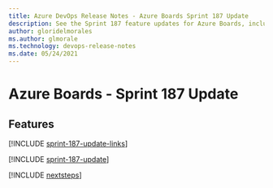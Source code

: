 ```yaml
---
title: Azure DevOps Release Notes - Azure Boards Sprint 187 Update
description: See the Sprint 187 feature updates for Azure Boards, including next steps.
author: gloridelmorales
ms.author: glmorale
ms.technology: devops-release-notes
ms.date: 05/24/2021
---
```


# Azure Boards - Sprint 187 Update

## Features

[!INCLUDE [sprint-187-update-links](../includes/boards/sprint-187-update-links.md)]

[!INCLUDE [sprint-187-update](../includes/boards/sprint-187-update.md)]

[!INCLUDE [nextsteps](../includes/nextsteps.md)]